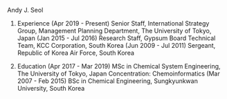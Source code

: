 Andy J. Seol

1. Experience
(Apr 2019 - Present)  Senior Staff, International Strategy Group, Management Planning Department, The University of Tokyo, Japan
(Jan 2015 - Jul 2016) Research Staff, Gypsum Board Technical Team, KCC Corporation, South Korea
(Jun 2009 - Jul 2011) Sergeant, Republic of Korea Air Force, South Korea

2. Education
(Apr 2017 - Mar 2019) MSc in Chemical System Engineering, The University of Tokyo, Japan
                      Concentration: Chemoinformatics
(Mar 2007 - Feb 2015) BSc in Chemical Engineering, Sungkyunkwan University, South Korea
